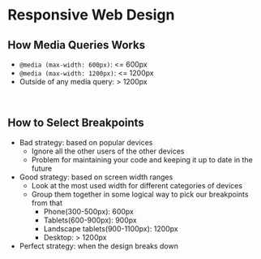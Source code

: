 # Responsive Web Design

## How Media Queries Works

- `@media (max-width: 600px)`: <= 600px
- `@media (max-width: 1200px)`: <= 1200px
- Outside of any media query: > 1200px

<br>

## How to Select Breakpoints

- Bad strategy: based on popular devices
  - Ignore all the other users of the other devices
  - Problem for maintaining your code and keeping it up to date in the future
- Good strategy: based on screen width ranges
  - Look at the most used width for different categories of devices
  - Group them together in some logical way to pick our breakpoints from that
    - Phone(300-500px): 600px
    - Tablets(600-900px): 900px
    - Landscape tablets(900-1100px): 1200px
    - Desktop: > 1200px
- Perfect strategy: when the design breaks down
